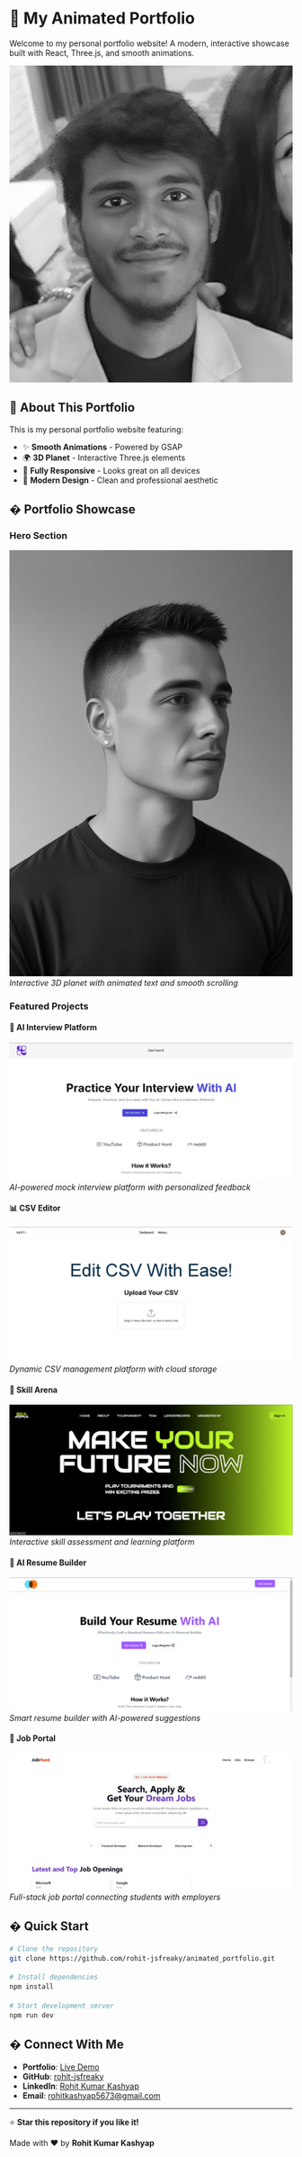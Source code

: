 # 🌟 My Animated Portfolio

Welcome to my personal portfolio website! A modern, interactive showcase built with React, Three.js, and smooth animations.

![Portfolio Hero](public/images/profile.png)

## 🎯 About This Portfolio

This is my personal portfolio website featuring:
- ✨ **Smooth Animations** - Powered by GSAP
- 🌍 **3D Planet** - Interactive Three.js elements  
- 📱 **Fully Responsive** - Looks great on all devices
- 🎨 **Modern Design** - Clean and professional aesthetic

## � Portfolio Showcase

### Hero Section
![Hero Section](public/images/man.jpg)
*Interactive 3D planet with animated text and smooth scrolling*

### Featured Projects

#### 🚀 **AI Interview Platform**
![AI Interview](public/assets/projects/ai-interview.png)
*AI-powered mock interview platform with personalized feedback*

#### 📊 **CSV Editor** 
![CSV Editor](public/assets/projects/cvs-editor.png)
*Dynamic CSV management platform with cloud storage*

#### 🎯 **Skill Arena**
![Skill Arena](public/assets/projects/skill-arena.png)
*Interactive skill assessment and learning platform*

#### 📄 **AI Resume Builder**
![Resume Builder](public/assets/projects/resume.png)
*Smart resume builder with AI-powered suggestions*

#### 💼 **Job Portal**
![Job Portal](public/assets/projects/job-portal.jpg)
*Full-stack job portal connecting students with employers*

## � Quick Start

```bash
# Clone the repository
git clone https://github.com/rohit-jsfreaky/animated_portfolio.git

# Install dependencies
npm install

# Start development server
npm run dev
```

## � Connect With Me

- **Portfolio**: [Live Demo](https://your-portfolio-url.com)
- **GitHub**: [rohit-jsfreaky](https://github.com/rohit-jsfreaky)
- **LinkedIn**: [Rohit Kumar Kashyap](https://linkedin.com/in/rohit-kumar-kashyap)
- **Email**: rohitkashyap5673@gmail.com

---

⭐ **Star this repository if you like it!**

Made with ❤️ by **Rohit Kumar Kashyap**
